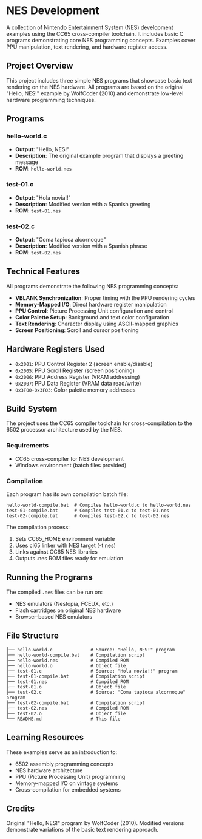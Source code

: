 # NES Development

A collection of Nintendo Entertainment System (NES) development examples using the CC65 cross-compiler toolchain. It includes basic C programs demonstrating core NES programming concepts. Examples cover PPU manipulation, text rendering, and hardware register access.

## Project Overview

This project includes three simple NES programs that showcase basic text rendering on the NES hardware. All programs are based on the original "Hello, NES!" example by WolfCoder (2010) and demonstrate low-level hardware programming techniques.

## Programs

### hello-world.c
- **Output**: "Hello, NES!"
- **Description**: The original example program that displays a greeting message
- **ROM**: `hello-world.nes`

### test-01.c
- **Output**: "Hola novia!!"
- **Description**: Modified version with a Spanish greeting
- **ROM**: `test-01.nes`

### test-02.c
- **Output**: "Coma tapioca alcornoque"
- **Description**: Modified version with a Spanish phrase
- **ROM**: `test-02.nes`

## Technical Features

All programs demonstrate the following NES programming concepts:

- **VBLANK Synchronization**: Proper timing with the PPU rendering cycles
- **Memory-Mapped I/O**: Direct hardware register manipulation
- **PPU Control**: Picture Processing Unit configuration and control
- **Color Palette Setup**: Background and text color configuration
- **Text Rendering**: Character display using ASCII-mapped graphics
- **Screen Positioning**: Scroll and cursor positioning

## Hardware Registers Used

- `0x2001`: PPU Control Register 2 (screen enable/disable)
- `0x2005`: PPU Scroll Register (screen positioning)
- `0x2006`: PPU Address Register (VRAM addressing)
- `0x2007`: PPU Data Register (VRAM data read/write)
- `0x3F00-0x3F03`: Color palette memory addresses

## Build System

The project uses the CC65 compiler toolchain for cross-compilation to the 6502 processor architecture used by the NES.

### Requirements
- CC65 cross-compiler for NES development
- Windows environment (batch files provided)

### Compilation
Each program has its own compilation batch file:

```batch
hello-world-compile.bat  # Compiles hello-world.c to hello-world.nes
test-01-compile.bat      # Compiles test-01.c to test-01.nes
test-02-compile.bat      # Compiles test-02.c to test-02.nes
```

The compilation process:
1. Sets CC65_HOME environment variable
2. Uses cl65 linker with NES target (-t nes)
3. Links against CC65 NES libraries
4. Outputs .nes ROM files ready for emulation

## Running the Programs

The compiled `.nes` files can be run on:
- NES emulators (Nestopia, FCEUX, etc.)
- Flash cartridges on original NES hardware
- Browser-based NES emulators

## File Structure

```
├── hello-world.c              # Source: "Hello, NES!" program
├── hello-world-compile.bat    # Compilation script
├── hello-world.nes            # Compiled ROM
├── hello-world.o              # Object file
├── test-01.c                  # Source: "Hola novia!!" program
├── test-01-compile.bat        # Compilation script
├── test-01.nes                # Compiled ROM
├── test-01.o                  # Object file
├── test-02.c                  # Source: "Coma tapioca alcornoque" program
├── test-02-compile.bat        # Compilation script
├── test-02.nes                # Compiled ROM
├── test-02.o                  # Object file
└── README.md                  # This file
```

## Learning Resources

These examples serve as an introduction to:
- 6502 assembly programming concepts
- NES hardware architecture
- PPU (Picture Processing Unit) programming
- Memory-mapped I/O on vintage systems
- Cross-compilation for embedded systems

## Credits

Original "Hello, NES!" program by WolfCoder (2010). Modified versions demonstrate variations of the basic text rendering approach.
